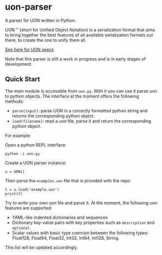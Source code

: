 # uon-parser
A parser for UON written in Python.

UON ™ (short for Unified Object Notation) is a serialization format that aims to bring together the best features of all available serialization formats out there, to create the one to unify them all. 

[See here for UON specs](https://github.com/uon-language/specification/blob/master/spec.md)

Note that this parser is still a work in progress and is in early stages of development.

## Quick Start

The main module is accessible from `uon.py`. With it you can use it parse uon to python objects. The interface at the moment offers the following methods:
- `parse(input)`: parse UON in a correctly formatted python string and returns the corresponding python object.
- `load(filename)`: read a uon file, parse it and return the corresponding python object.

For example:

Open a python REPL interface: 

```
python -i uon.py
```

Create a UON parser instance:

```
u = UON()
```

Then parse the `examples.uon` file that is provided with the repo:

```
t = u.load('example.uon')
print(t)
```

Try to write your own uon file and parse it. At the moment, the following uon features are supported:
- YAML-like indented dictionaries and sequences 
- Dictionary key-value pairs with key properties such as `description` and `optional`.
- Scalar values with basic type coercion between the following types: Float128, Float64, Float32, Int32, Int64, Int128, String.

This list will be updated accordingly.